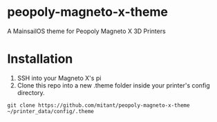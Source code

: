# peopoly-magneto-x-theme
A MainsailOS theme for Peopoly Magneto X 3D Printers

# Installation

1. SSH into your Magneto X's pi
2. Clone this repo into a new .theme folder inside your printer's config directory.
```
git clone https://github.com/mitant/peopoly-magneto-x-theme ~/printer_data/config/.theme
```